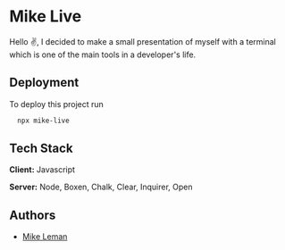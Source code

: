 # Mike Live

Hello :v:, I decided to make a small presentation of myself with a terminal which is one of the main tools in a developer's life.



## Deployment

To deploy this project run

```bash
  npx mike-live
```




## Tech Stack

**Client:** Javascript

**Server:** Node, Boxen, Chalk, Clear, Inquirer, Open


## Authors

- [Mike Leman](https://github.com/1ke4real)

